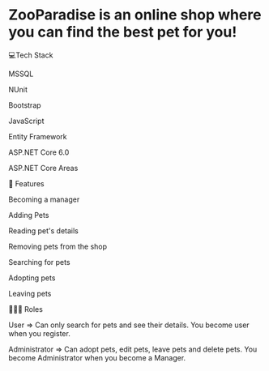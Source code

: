 # ZooParadise is an online shop where you can find the best pet for you!
💻Tech Stack

MSSQL

NUnit

Bootstrap

JavaScript

Entity Framework

ASP.NET Core 6.0

ASP.NET Core Areas


🎯 Features

Becoming a manager

Adding Pets

Reading pet's details

Removing pets from the shop

Searching for pets

Adopting pets

Leaving pets


👨🏽‍💻 Roles

User => Can only search for pets and see their details. You become user when you register.

Administrator => Can adopt pets, edit pets, leave pets and delete pets. You become Administrator when you become a Manager.

